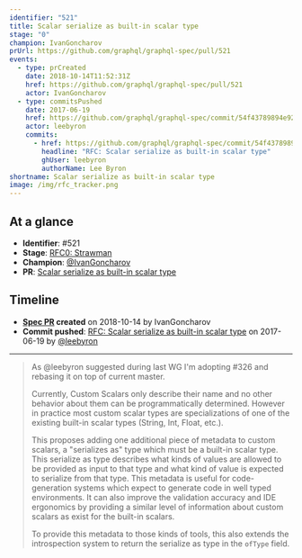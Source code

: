 ```yaml
---
identifier: "521"
title: Scalar serialize as built-in scalar type
stage: "0"
champion: IvanGoncharov
prUrl: https://github.com/graphql/graphql-spec/pull/521
events:
  - type: prCreated
    date: 2018-10-14T11:52:31Z
    href: https://github.com/graphql/graphql-spec/pull/521
    actor: IvanGoncharov
  - type: commitsPushed
    date: 2017-06-19
    href: https://github.com/graphql/graphql-spec/commit/54f43789894e9233710dc66814b7d6b216d979dc
    actor: leebyron
    commits:
      - href: https://github.com/graphql/graphql-spec/commit/54f43789894e9233710dc66814b7d6b216d979dc
        headline: "RFC: Scalar serialize as built-in scalar type"
        ghUser: leebyron
        authorName: Lee Byron
shortname: Scalar serialize as built-in scalar type
image: /img/rfc_tracker.png
---
```


## At a glance

- **Identifier**: #521
- **Stage**: [RFC0: Strawman](https://github.com/graphql/graphql-spec/blob/main/CONTRIBUTING.md#stage-0-strawman)
- **Champion**: [@IvanGoncharov](https://github.com/IvanGoncharov)
- **PR**: [Scalar serialize as built-in scalar type](https://github.com/graphql/graphql-spec/pull/521)

<!-- BEGIN_CUSTOM_TEXT -->



<!-- END_CUSTOM_TEXT -->

## Timeline

- **[Spec PR](https://github.com/graphql/graphql-spec/pull/521) created** on 2018-10-14 by IvanGoncharov
- **Commit pushed**: [RFC: Scalar serialize as built-in scalar type](https://github.com/graphql/graphql-spec/commit/54f43789894e9233710dc66814b7d6b216d979dc) on 2017-06-19 by [@leebyron](https://github.com/leebyron)

<!-- VERBATIM -->

---

> As @leebyron suggested during last WG I'm adopting #326 and rebasing it on top of current master.
> 
> Currently, Custom Scalars only describe their name and no other behavior about them can be programmatically determined. However in practice most custom scalar types are specializations of one of the existing built-in scalar types (String, Int, Float, etc.).
> 
> This proposes adding one additional piece of metadata to custom scalars, a "serializes as" type which must be a built-in scalar type. This serialize as type describes what kinds of values are allowed to be provided as input to that type and what kind of value is expected to serialize from that type. This metadata is useful for code-generation systems which expect to generate code in well typed environments. It can also improve the validation accuracy and IDE ergonomics by providing a similar level of information about custom scalars as exist for the built-in scalars.
> 
> To provide this metadata to those kinds of tools, this also extends the introspection system to return the serialize as type in the `ofType` field.
